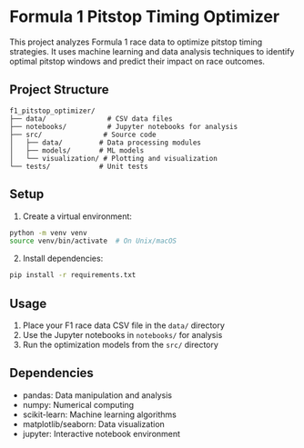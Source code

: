 # Formula 1 Pitstop Timing Optimizer

This project analyzes Formula 1 race data to optimize pitstop timing strategies. It uses machine learning and data analysis techniques to identify optimal pitstop windows and predict their impact on race outcomes.

## Project Structure
```
f1_pitstop_optimizer/
├── data/               # CSV data files
├── notebooks/          # Jupyter notebooks for analysis
├── src/               # Source code
│   ├── data/         # Data processing modules
│   ├── models/       # ML models
│   └── visualization/ # Plotting and visualization
└── tests/            # Unit tests
```

## Setup
1. Create a virtual environment:
```bash
python -m venv venv
source venv/bin/activate  # On Unix/macOS
```

2. Install dependencies:
```bash
pip install -r requirements.txt
```

## Usage
1. Place your F1 race data CSV file in the `data/` directory
2. Use the Jupyter notebooks in `notebooks/` for analysis
3. Run the optimization models from the `src/` directory

## Dependencies
- pandas: Data manipulation and analysis
- numpy: Numerical computing
- scikit-learn: Machine learning algorithms
- matplotlib/seaborn: Data visualization
- jupyter: Interactive notebook environment
